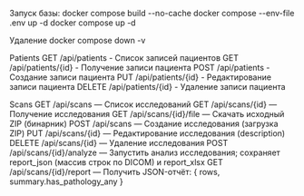 Запуск базы:
docker compose build --no-cache
docker compose --env-file .env up -d
docker compose up -d


Удаление 
docker compose down -v



Patients
GET /api/patients - Список записей пациентов
GET /api/patients/{id} - Получение записи пациента
POST /api/patients - Создание записи пациента
PUT /api/patients/{id} - Редактирование записи пациента
DELETE /api/patients/{id} - Удаление записи пациента

Scans
GET /api/scans — Список исследований
GET /api/scans/{id} — Получение исследования
GET /api/scans/{id}/file — Скачать исходный ZIP (бинарник)
POST /api/scans — Создание исследования (загрузка ZIP)
PUT /api/scans/{id} — Редактирование исследования (description)
DELETE /api/scans/{id} — Удаление исследования
POST /api/scans/{id}/analyze — Запустить анализ исследования; сохраняет report_json (массив строк по DICOM) и report_xlsx
GET /api/scans/{id}/report — Получить JSON-отчёт: { rows, summary.has_pathology_any }